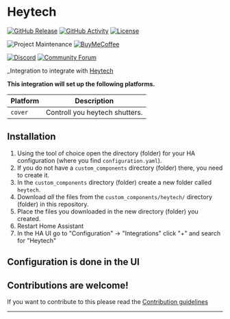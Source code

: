 # Heytech

[![GitHub Release][releases-shield]][releases]
[![GitHub Activity][commits-shield]][commits]
[![License][license-shield]](LICENSE)

![Project Maintenance][maintenance-shield]
[![BuyMeCoffee][buymecoffeebadge]][buymecoffee]

[![Discord][discord-shield]][discord]
[![Community Forum][forum-shield]][forum]

_Integration to integrate with [Heytech](https://rolladensteuerung.de/)

**This integration will set up the following platforms.**

Platform | Description
-- | --
`cover` | Controll you heytech shutters.

## Installation

1. Using the tool of choice open the directory (folder) for your HA configuration (where you find `configuration.yaml`).
1. If you do not have a `custom_components` directory (folder) there, you need to create it.
1. In the `custom_components` directory (folder) create a new folder called `heytech`.
1. Download _all_ the files from the `custom_components/heytech/` directory (folder) in this repository.
1. Place the files you downloaded in the new directory (folder) you created.
1. Restart Home Assistant
1. In the HA UI go to "Configuration" -> "Integrations" click "+" and search for "Heytech"

## Configuration is done in the UI

<!---->

## Contributions are welcome!

If you want to contribute to this please read the [Contribution guidelines](CONTRIBUTING.md)

***

[heytech]: https://github.com/ansgarschulte/heytech-homeassistant-integration
[buymecoffee]: https://www.buymeacoffee.com/ansgarschulte
[buymecoffeebadge]: https://img.shields.io/badge/buy%20me%20a%20coffee-donate-yellow.svg?style=for-the-badge
[commits-shield]: https://img.shields.io/github/commit-activity/y/ansgarschulte/heytech-homeassistant-integration.svg?style=for-the-badge
[commits]: https://github.com/ansgarschulte/heytech-homeassistant-integration/commits/main
[discord]: https://discord.gg/Qa5fW2R
[discord-shield]: https://img.shields.io/discord/330944238910963714.svg?style=for-the-badge
[exampleimg]: example.png
[forum-shield]: https://img.shields.io/badge/community-forum-brightgreen.svg?style=for-the-badge
[forum]: https://community.home-assistant.io/
[license-shield]: https://img.shields.io/github/license/ansgarschulte/heytech-homeassistant-integration.svg?style=for-the-badge
[maintenance-shield]: https://img.shields.io/badge/maintainer-Ansgar%20Schulte%20%40ansgarschulte-blue.svg?style=for-the-badge
[releases-shield]: https://img.shields.io/github/release/ansgarschulte/heytech-homeassistant-integration.svg?style=for-the-badge
[releases]: https://github.com/ansgarschulte/heytech-homeassistant-integration/releases

